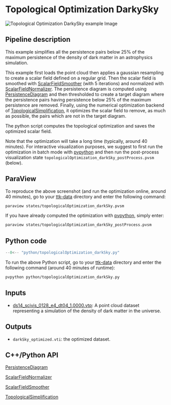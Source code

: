 # Topological Optimization DarkySky

![Topological Optimization DarkySky example Image](https://topology-tool-kit.github.io/img/gallery/topologicalOptimization_darkSky.png)

## Pipeline description
This example simplifies all the persistence pairs below 25% of the maximum persistence of the density of dark matter in an astrophysics simulation.

This example first loads the point cloud then applies a gaussian resampling to create a scalar field defined on a regular grid.
Then the scalar field is smoothed with [ScalarFieldSmoother](https://topology-tool-kit.github.io/doc/html/classttkScalarFieldSmoother.html) (with 5 iterations) and normalized with [ScalarFieldNormalizer](https://topology-tool-kit.github.io/doc/html/classttkScalarFieldNormalizer.html).
The persistence diagram is computed using [PersistenceDiagram](https://topology-tool-kit.github.io/doc/html/classttkPersistenceDiagram.html) and then thresholded to create a target diagram where the persistence pairs having persistence below 25% of the maximum persistence are removed.
Finally, using the numerical optimization backend of [TopologicalSimplification](https://topology-tool-kit.github.io/doc/html/classttkTopologicalSimplification.html), it optimizes the scalar field to remove, as much as possible, the pairs which are not in the target diagram.

The python script computes the topological optimization and saves the optimized scalar field.

Note that the optimization will take a long time (typically, around 40 minutes). For interactive visualization purposes, we suggest to first run the optimization in batch mode with [pvpython](#python-code) and then run the post-process visualization state `topologicalOptimization_darkSky_postProcess.pvsm` (below).

## ParaView
To reproduce the above screenshot (and run the optimization online, around 40 minutes), go to your [ttk-data](https://github.com/topology-tool-kit/ttk-data) directory and enter the following command:
``` bash
paraview states/topologicalOptimization_darkSky.pvsm
```

If you have already computed the optimization with [pvpython](#python-code), simply enter:
``` bash
paraview states/topologicalOptimization_darkSky_postProcess.pvsm
```


## Python code

``` python  linenums="1"
--8<-- "python/topologicalOptimization_darkSky.py"
```

To run the above Python script, go to your [ttk-data](https://github.com/topology-tool-kit/ttk-data) directory and enter the following command (around 40 minutes of runtime):
``` bash
pvpython python/topologicalOptimization_darkSky.py
```

## Inputs
- [ds14_scivis_0128_e4_dt04_1.0000.vtp](https://github.com/topology-tool-kit/ttk-data/raw/dev/ds14_scivis_0128_e4_dt04_1.0000.vtp): A point cloud dataset representing a simulation of the density of dark matter in the universe.

## Outputs
-  `darkSky_optimized.vti`: the optimized dataset.

## C++/Python API

[PersistenceDiagram](https://topology-tool-kit.github.io/doc/html/classttkPersistenceDiagram.html)

[ScalarFieldNormalizer](https://topology-tool-kit.github.io/doc/html/classttkScalarFieldNormalizer.html)

[ScalarFieldSmoother](https://topology-tool-kit.github.io/doc/html/classttkScalarFieldSmoother.html)

[TopologicalSimplification](https://topology-tool-kit.github.io/doc/html/classttkTopologicalSimplification.html)
